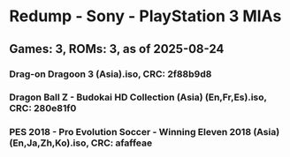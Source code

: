 # Redump - Sony - PlayStation 3 MIAs
## Games: 3, ROMs: 3, as of 2025-08-24

### Drag-on Dragoon 3 (Asia).iso, CRC: 2f88b9d8
### Dragon Ball Z - Budokai HD Collection (Asia) (En,Fr,Es).iso, CRC: 280e81f0
### PES 2018 - Pro Evolution Soccer - Winning Eleven 2018 (Asia) (En,Ja,Zh,Ko).iso, CRC: afaffeae
